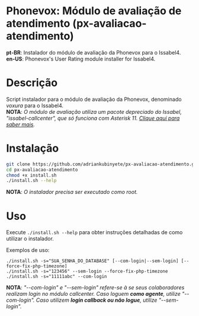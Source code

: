 # Phonevox: Módulo de avaliação de atendimento (px-avaliacao-atendimento)

**pt-BR**: Instalador do módulo de avaliação da Phonevox para o Issabel4.<br>
**en-US**: Phonevox's User Rating module installer for Issabel4.

# Descrição

Script instalador para o módulo de avaliação da Phonevox, denominado *voxura* para o Issabel4.<br>
**NOTA**: *O módulo de avaliação utiliza um pacote depreciado do Issabel, "issabel-callcenter", que só funciona com Asterisk 11. [Clique aqui para saber mais](https://forum.issabel.org/d/4517-problemas-con-callcenter-y-asterisk-16/2).*

# Instalação

```sh
git clone https://github.com/adriankubinyete/px-avaliacao-atendimento.git
cd px-avaliacao-atendimento
chmod +x install.sh
./install.sh --help
```
**NOTA**: *O instalador precisa ser executado como root.*<br>

# Uso

Execute `./install.sh --help` para obter instruções detalhadas de como utilizar o instalador.

Exemplos de uso:
```
./install.sh -s="SUA_SENHA_DO_DATABASE" [--com-login|--sem-login] [--force-fix-php-timezone]
./install.sh -s="123456" --sem-login --force-fix-php-timezone
./install.sh -s="11111abc" --com-login
```
**NOTA**: *"--com-login" e "--sem-login" refere-se à se seus colaboradores realizam login no módulo callcenter. Caso loguem **como agente**, utilize "--com-login". Caso utilizem **login callback ou não logue**, utilize "--sem-login".*

